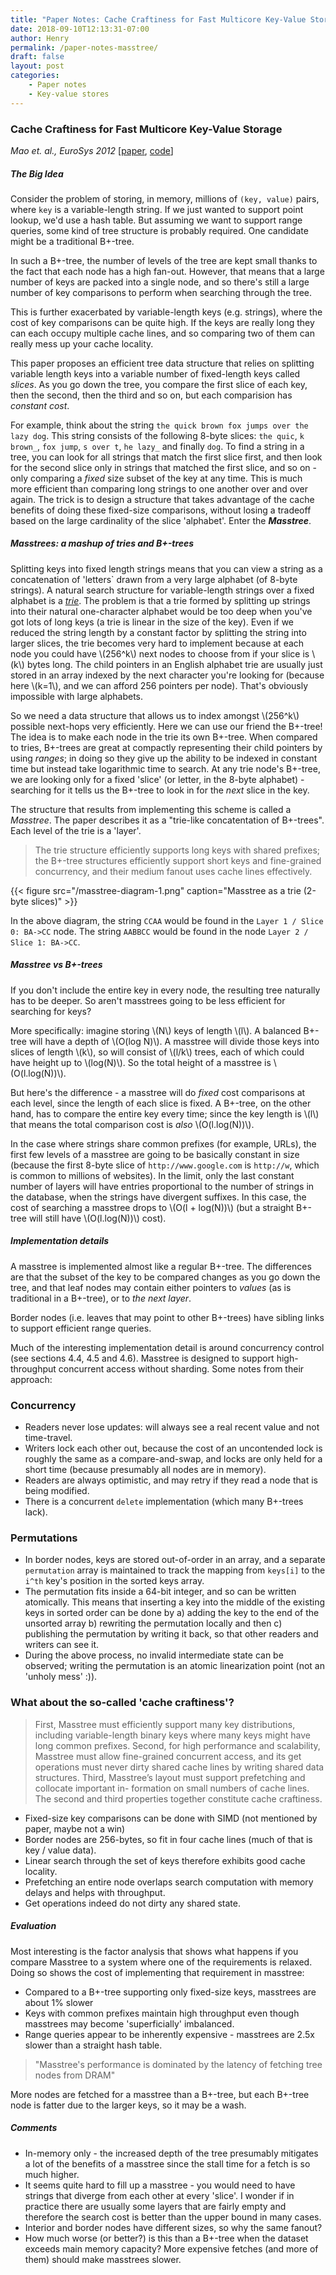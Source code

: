 ```yaml
---
title: "Paper Notes: Cache Craftiness for Fast Multicore Key-Value Storage"
date: 2018-09-10T12:13:31-07:00
author: Henry
permalink: /paper-notes-masstree/
draft: false
layout: post
categories:
    - Paper notes
    - Key-value stores
---
```


### Cache Craftiness for Fast Multicore Key-Value Storage

_Mao et. al., EuroSys 2012_
\[[paper](https://pdos.csail.mit.edu/papers/masstree:eurosys12.pdf), [code](https://github.com/kohler/masstree-beta)\]

##### The Big Idea

Consider the problem of storing, in memory, millions of `(key, value)` pairs, where `key` is a
variable-length string. If we just wanted to support point lookup, we'd use a hash table. But
assuming we want to support range queries, some kind of tree structure is probably required. One
candidate might be a traditional B+-tree.

In such a B+-tree, the number of levels of the tree are kept small thanks to the fact that
each node has a high fan-out. However, that means that a large number of keys are packed into a
single node, and so there's still a large number of key comparisons to perform when searching
through the tree.

This is further exacerbated by variable-length keys (e.g. strings), where the cost of key
comparisons can be quite high. If the keys are really long they can each occupy multiple cache
lines, and so comparing two of them can really mess up your cache locality.

This paper proposes an efficient tree data structure that relies on splitting variable length keys
into a variable number of fixed-length keys called _slices_. As you go down the tree, you compare
the first slice of each key, then the second, then the third and so on, but each comparision has
_constant cost_.

For example, think about the string `the quick brown fox jumps over the lazy dog`. This string
consists of the following 8-byte slices: `the quic`, `k brown_`, `fox jump`, `s over t`, `he lazy_`
and finally `dog`. To find a string in a tree, you can look for all strings that match the first
slice first, and then look for the second slice only in strings that matched the first slice, and so
on - only comparing a _fixed_ size subset of the key at any time. This is much more efficient than
comparing long strings to one another over and over again. The trick is to design a structure that
takes advantage of the cache benefits of doing these fixed-size comparisons, without losing a
tradeoff based on the large cardinality of the slice 'alphabet'. Enter the **_Masstree_**.

<!--more-->

##### Masstrees: a mashup of tries and B+-trees

Splitting keys into fixed length strings means that you can view a string as a concatenation of
'letters` drawn from a very large alphabet (of 8-byte strings). A natural search structure for
variable-length strings over a fixed alphabet is a _[trie](https://en.wikipedia.org/wiki/Trie)_. The problem is that a trie formed by
splitting up strings into their natural one-character alphabet would be too deep when you've got
lots of long keys (a trie is linear in the size of the key). Even if we reduced the string length by
a constant factor by splitting the string into larger slices, the trie becomes very hard to
implement because at each node you could have \\(256^k\\) next nodes to choose from if your slice is
\\(k\\) bytes long. The child pointers in an English alphabet trie are usually just stored in an
array indexed by the next character you're looking for (because here \\(k=1\\), and we can afford
256 pointers per node). That's obviously impossible with large alphabets.

So we need a data structure that allows us to index amongst \\(256^k\\) possible next-hops very
efficiently. Here we can use our friend the B+-tree! The idea is to make each node in the trie its
own B+-tree. When compared to tries, B+-trees are great at compactly representing their child
pointers by using _ranges_; in doing so they give up the ability to be indexed in constant time but
instead take logarithmic time to search. At any trie node's B+-tree, we are looking only for a fixed
'slice' (or letter, in the 8-byte alphabet) - searching for it tells us the B+-tree to look in for
the _next_ slice in the key.

The structure that results from implementing this scheme is called a _Masstree_. The paper describes
it as a "trie-like concatentation of B+-trees". Each level of the trie is a 'layer'.

> The trie structure efficiently supports long keys with shared prefixes; the B+-tree structures
> efficiently support short keys and fine-grained concurrency, and their medium fanout uses cache
> lines effectively.

{{< figure src="/masstree-diagram-1.png" caption="Masstree as a trie (2-byte slices)" >}}

In the above diagram, the string `CCAA` would be found in the `Layer 1 / Slice 0: BA->CC` node. The
string `AABBCC` would be found in the node `Layer 2 / Slice 1: BA->CC`.

##### Masstree vs B+-trees

If you don't include the entire key in every node, the resulting tree naturally has to be deeper. So
aren't masstrees going to be less efficient for searching for keys?

More specifically: imagine storing \\(N\\) keys of length \\(l\\). A balanced B+-tree will have a
depth of \\(O(log N)\\). A masstree will divide those keys into slices of length \\(k\\), so will
consist of \\(l/k\\) trees, each of which could have height up to \\(log(N)\\). So the total height
of a masstree is \\(O(l.log(N))\\).

But here's the difference - a masstree will do _fixed_ cost comparisons at each level, since the
length of each slice is fixed. A B+-tree, on the other hand, has to compare the entire key every
time; since the key length is \\(l\\) that means the total comparison cost is _also_
\\(O(l.log(N))\\).

In the case where strings share common prefixes (for example, URLs), the first few levels of a
masstree are going to be basically constant in size (because the first 8-byte slice of
`http://www.google.com` is `http://w`, which is common to millions of websites). In the limit, only
the last constant number of layers will have entries proportional to the number of strings in the
database, when the strings have divergent suffixes. In this case, the cost of searching a masstree
drops to \\(O(l + log(N))\\) (but a straight B+-tree will still have \\(O(l.log(N))\\) cost).

##### Implementation details

A masstree is implemented almost like a regular B+-tree. The differences are that the subset of the
key to be compared changes as you go down the tree, and that leaf nodes may contain either pointers
to _values_ (as is traditional in a B+-tree), or to _the next layer_.

Border nodes (i.e. leaves that may point to other B+-trees) have sibling links to support efficient
range queries.

Much of the interesting implementation detail is around concurrency control (see sections 4.4, 4.5
and 4.6). Masstree is designed to support high-throughput concurrent access without sharding. Some
notes from their approach:

### Concurrency

* Readers never lose updates: will always see a real recent value and not time-travel.
* Writers lock each other out, because the cost of an uncontended lock is roughly the same as a
  compare-and-swap, and locks are only held for a short time (because presumably all nodes are in
  memory).
* Readers are always optimistic, and may retry if they read a node that is being modified.
* There is a concurrent `delete` implementation (which many B+-trees lack).

### Permutations

* In border nodes, keys are stored out-of-order in an array, and a separate `permutation` array is
  maintained to track the mapping from `keys[i]` to the `i^th` key's position in the sorted keys
  array.
* The permutation fits inside a 64-bit integer, and so can be written atomically. This means that
  inserting a key into the middle of the existing keys in sorted order can be done by a) adding the
  key to the end of the unsorted array b) rewriting the permutation locally and then c) publishing
  the permutation by writing it back, so that other readers and writers can see it.
* During the above process, no invalid intermediate state can be observed; writing the permutation
  is an atomic linearization point (not an 'unholy mess' :)).

### What about the so-called 'cache craftiness'?

> First, Masstree must efficiently support many key distributions, including variable-length binary
> keys where many keys might have long common prefixes. Second, for high performance and
> scalability, Masstree must allow fine-grained concurrent access, and its get operations must
> never dirty shared cache lines by writing shared data structures. Third, Masstree’s layout must
> support prefetching and collocate important in- formation on small numbers of cache lines. The
> second and third properties together constitute cache craftiness.

* Fixed-size key comparisons can be done with SIMD (not mentioned by paper, maybe not a win)
* Border nodes are 256-bytes, so fit in four cache lines (much of that is key / value data).
* Linear search through the set of keys therefore exhibits good cache locality.
* Prefetching an entire node overlaps search computation with memory delays and helps with
  throughput.
* Get operations indeed do not dirty any shared state.

##### Evaluation

Most interesting is the factor analysis that shows what happens if you compare Masstree to a system
where one of the requirements is relaxed. Doing so shows the cost of implementing that requirement
in masstree:

* Compared to a B+-tree supporting only fixed-size keys, masstrees are about 1% slower
* Keys with common prefixes maintain high throughput even though masstrees may become
  'superficially' imbalanced.
* Range queries appear to be inherently expensive - masstrees are 2.5x slower than a straight hash
  table.

> "Masstree's performance is dominated by the latency of fetching tree nodes from DRAM"

More nodes are fetched for a masstree than a B+-tree, but each B+-tree node is fatter due to the
larger keys, so it may be a wash.

##### Comments

* In-memory only - the increased depth of the tree presumably mitigates a lot of the benefits of a
  masstree since the stall time for a fetch is so much higher.
* It seems quite hard to fill up a masstree - you would need to have strings that diverge from each
  other at every 'slice'. I wonder if in practice there are usually some layers that are fairly
  empty and therefore the search cost is better than the upper bound in many cases.
* Interior and border nodes have different sizes, so why the same fanout?
* How much worse (or better?) is this than a B+-tree when the dataset exceeds main memory capacity?
  More expensive fetches (and more of them) should make masstrees slower.
